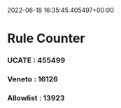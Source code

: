 2022-06-18 16:35:45.405497+00:00
# Rule Counter 
 ### UCATE : 455499

 ### Veneto : 16126

 ### Allowlist : 13923